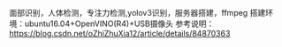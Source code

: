 面部识别，人体检测，专注力检测,yolov3识别，服务器搭建，ffmpeg
搭建环境：ubuntu16.04+OpenVINO(R4)+USB摄像头
参考说明：https://blog.csdn.net/oZhiZhuXia12/article/details/84870363
